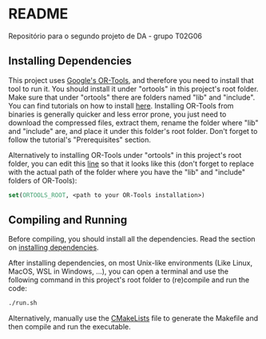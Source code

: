 # README
Repositório para o segundo projeto de DA - grupo T02G06

## Installing Dependencies

This project uses [Google's OR-Tools](https://developers.google.com/optimization), and therefore you need to install that tool to run it. You should install it under "ortools" in this project's root folder. Make sure that under "ortools" there are folders named "lib" and "include". You can find tutorials on how to install [here](https://developers.google.com/optimization/install/cpp). Installing OR-Tools from binaries is generally quicker and less error prone, you just need to download the compressed files, extract them, rename the folder where "lib" and "include" are, and place it under this folder's root folder. Don't forget to follow the tutorial's "Prerequisites" section.

Alternatively to installing OR-Tools under "ortools" in this project's root folder, you can edit this [line](CMakeLists.txt#L7) so that it looks like this (don't forget to replace with the actual path of the folder where you have the "lib" and "include" folders of OR-Tools):

```cmake
set(ORTOOLS_ROOT, <path to your OR-Tools installation>)
```

## Compiling and Running

Before compiling, you should install all the dependencies. Read the section on [installing dependencies](#installing-dependencies).

After installing dependencies, on most Unix-like environments (Like Linux, MacOS, WSL in Windows, ...), you can open a terminal and use the following command in this project's root folder to (re)compile and run the code:

```bash
./run.sh
```

Alternatively, manually use the [CMakeLists](CMakeLists.txt) file to generate the Makefile and then compile and run the executable.

